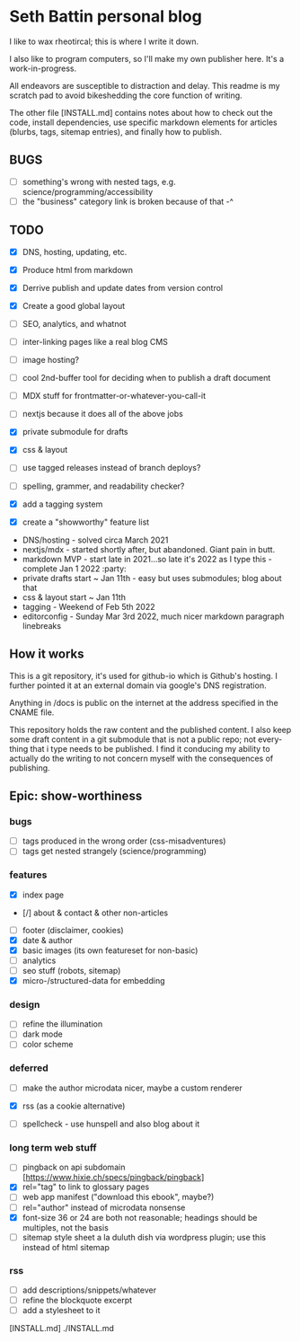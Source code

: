 Seth Battin personal blog
=========================
I like to wax rheotircal; this is where I write it down.

I also like to program computers, so I'll make my own publisher here.  It's
a work-in-progress.

All endeavors are susceptible to distraction and delay.  This readme is my
scratch pad to avoid bikeshedding the core function of writing.

The other file [INSTALL.md] contains notes about how to check out the code,
install dependencies, use specific markdown elements for articles (blurbs,
tags, sitemap entries), and finally how to publish.

BUGS
----
- [ ] something's wrong with nested tags, e.g. science/programming/accessibility
- [ ] the "business" category link is broken because of that -^

TODO
----
- [x] DNS, hosting, updating, etc.
- [x] Produce html from markdown
- [x] Derrive publish and update dates from version control
- [x] Create a good global layout
- [ ] SEO, analytics, and whatnot
- [ ] inter-linking pages like a real blog CMS
- [ ] image hosting?
- [ ] cool 2nd-buffer tool for deciding when to publish a draft document
- [ ] MDX stuff for frontmatter-or-whatever-you-call-it
- [ ] nextjs because it does all of the above jobs
- [x] private submodule for drafts
- [x] css & layout
- [ ] use tagged releases instead of branch deploys?
- [ ] spelling, grammer, and readability checker?
- [x] add a tagging system
- [x] create a "showworthy" feature list


- DNS/hosting - solved circa March 2021
- nextjs/mdx - started shortly after, but abandoned.  Giant pain in butt.
- markdown MVP - start late in 2021...so late it's 2022 as I type this - complete Jan 1 2022 :party:
- private drafts start ~ Jan 11th - easy but uses submodules; blog about that
- css & layout start ~ Jan 11th
- tagging - Weekend of Feb 5th 2022
- editorconfig - Sunday Mar 3rd 2022, much nicer markdown paragraph linebreaks


How it works
------------

This is a git repository, it's used for github-io which is Github's hosting. I
further pointed it at an external domain via google's DNS registration.

Anything in /docs is public on the internet at the address specified in the
CNAME file.

This repository holds the raw content and the published content.  I also keep
some draft content in a git submodule that is not a public repo; not every-
thing that i type needs to be published.  I find it conducing my ability to
actually do the writing to not concern myself with the consequences of
publishing.


Epic: show-worthiness
---------------------

### bugs
- [ ] tags produced in the wrong order (css-misadventures)
- [ ] tags get nested strangely (science/programming)

### features
- [x] index page
- [/] about & contact & other non-articles
- [ ] footer (disclaimer, cookies)
- [x] date & author
- [x] basic images (its own featureset for non-basic)
- [ ] analytics
- [ ] seo stuff (robots, sitemap)
- [x] micro-/structured-data for embedding

### design
- [ ] refine the illumination
- [ ] dark mode
- [ ] color scheme

### deferred
- [ ] make the author microdata nicer, maybe a custom renderer
- [x] rss (as a cookie alternative)
- [ ] spellcheck - use hunspell and also blog about it


### long term web stuff
- [ ] pingback on api subdomain [https://www.hixie.ch/specs/pingback/pingback]
- [x] rel="tag" to link to glossary pages
- [ ] web app manifest ("download this ebook", maybe?)
- [ ] rel="author" instead of microdata nonsense
- [x] font-size 36 or 24 are both not reasonable; headings should be multiples, not the basis
- [ ] sitemap style sheet a la duluth dish via wordpress plugin; use this instead of html sitemap

### rss
- [ ] add descriptions/snippets/whatever
- [ ] refine the blockquote excerpt
- [ ] add a stylesheet to it

[INSTALL.md] ./INSTALL.md
